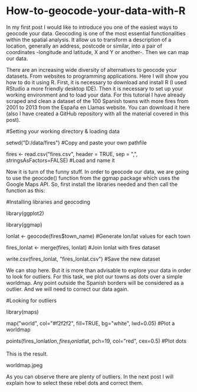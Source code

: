 # How-to-geocode-your-data-with-R

In my first post I would like to introduce you one of the easiest ways to geocode your data. Geocoding is one of the most essential functionalities within the spatial analysis. It allow us to transform a description of a location, generally an address, postcode or similar, into a pair of coordinates -longitude and latitude, X and Y or another-. Then we can map our data.

There are an increasing wide diversity of alternatives to geocode your datasets. From websites to programming applications. Here I will show you how to do it using R. First, it is necessary to download and install R (I used RStudio a more friendly desktop IDE). Then it is necessary to set up your working environment and to load your data. For this tutorial I have already scraped and clean a dataset of the 100 Spanish towns with more fires from 2001 to 2013 from the España en Llamas website. You can download it here (also I have created a GitHub repository with all the material covered in this post).

#Setting your working directory & loading data

setwd("D:/data/fires") #Copy and paste your own pathfile

fires <- read.csv("fires.csv", header = TRUE, sep = ",", stringsAsFactors=FALSE) #Load and name it

Now it is turn of the funny stuff. In order to geocode our data, we are going to use the geocode() function from the ggmap package which uses the Google Maps API. So, first install the libraries needed and then call the function as this:

#Installing libraries and geocoding

library(ggplot2)

library(ggmap)

lonlat <- geocode(fires$town_name) #Generate lon/lat values for each town

fires_lonlat <- merge(fires, lonlat) #Join lonlat with fires dataset

write.csv(fires_lonlat, "fires_lonlat.csv") #Save the new dataset

We can stop here. But it is more than advisable to explore your data in order to look for outliers. For this task, we plot our towns as dots over a simple worldmap. Any point outside the Spanish borders will be considered as a outlier. And we will need to correct our data again.

#Looking for outliers

library(maps) 

map("world", col="#f2f2f2", fill=TRUE, bg="white", lwd=0.05) #Plot a worldmap

points(fires_lonlat$lon, fires_lonlat$lat, pch=19, col="red", cex=0.5) #Plot dots

This is the result.

worldmap.jpeg

As you can observe there are plenty of outliers. In the next post I will explain how to select these rebel dots and correct them.
